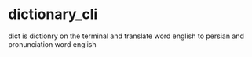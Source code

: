 # dictionary_cli
dict is dictionry on the terminal and translate word english to persian  and pronunciation word english 
